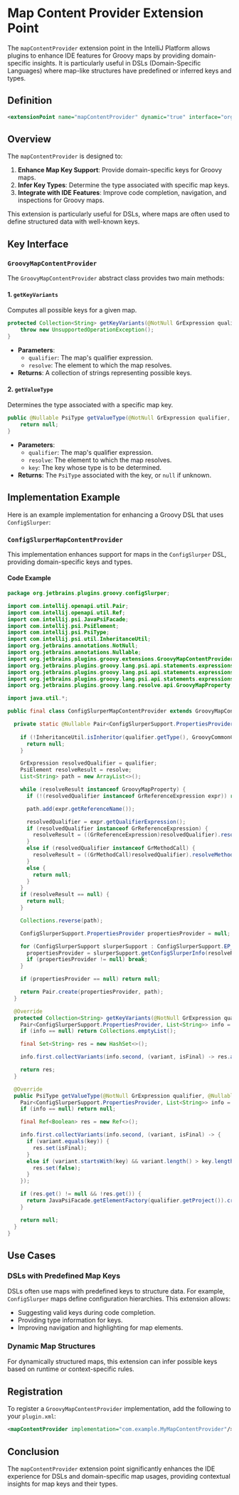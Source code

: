 # Map Content Provider Extension Point

The `mapContentProvider` extension point in the IntelliJ Platform allows plugins to enhance IDE features for Groovy maps by providing domain-specific insights. It is particularly useful in DSLs (Domain-Specific Languages) where map-like structures have predefined or inferred keys and types.

## Definition

```xml
<extensionPoint name="mapContentProvider" dynamic="true" interface="org.jetbrains.plugins.groovy.extensions.GroovyMapContentProvider"/>
```

## Overview

The `mapContentProvider` is designed to:

1. **Enhance Map Key Support**: Provide domain-specific keys for Groovy maps.
2. **Infer Key Types**: Determine the type associated with specific map keys.
3. **Integrate with IDE Features**: Improve code completion, navigation, and inspections for Groovy maps.

This extension is particularly useful for DSLs, where maps are often used to define structured data with well-known keys.

## Key Interface

### `GroovyMapContentProvider`

The `GroovyMapContentProvider` abstract class provides two main methods:

#### 1. `getKeyVariants`

Computes all possible keys for a given map.

```java
protected Collection<String> getKeyVariants(@NotNull GrExpression qualifier, @Nullable PsiElement resolve) {
    throw new UnsupportedOperationException();
}
```

- **Parameters**:
  - `qualifier`: The map's qualifier expression.
  - `resolve`: The element to which the map resolves.
- **Returns**: A collection of strings representing possible keys.

#### 2. `getValueType`

Determines the type associated with a specific map key.

```java
public @Nullable PsiType getValueType(@NotNull GrExpression qualifier, @Nullable PsiElement resolve, @NotNull String key) {
    return null;
}
```

- **Parameters**:
  - `qualifier`: The map's qualifier expression.
  - `resolve`: The element to which the map resolves.
  - `key`: The key whose type is to be determined.
- **Returns**: The `PsiType` associated with the key, or `null` if unknown.

## Implementation Example

Here is an example implementation for enhancing a Groovy DSL that uses `ConfigSlurper`:

### `ConfigSlurperMapContentProvider`

This implementation enhances support for maps in the `ConfigSlurper` DSL, providing domain-specific keys and types.

#### Code Example

```java
package org.jetbrains.plugins.groovy.configSlurper;

import com.intellij.openapi.util.Pair;
import com.intellij.openapi.util.Ref;
import com.intellij.psi.JavaPsiFacade;
import com.intellij.psi.PsiElement;
import com.intellij.psi.PsiType;
import com.intellij.psi.util.InheritanceUtil;
import org.jetbrains.annotations.NotNull;
import org.jetbrains.annotations.Nullable;
import org.jetbrains.plugins.groovy.extensions.GroovyMapContentProvider;
import org.jetbrains.plugins.groovy.lang.psi.api.statements.expressions.GrExpression;
import org.jetbrains.plugins.groovy.lang.psi.api.statements.expressions.GrMethodCall;
import org.jetbrains.plugins.groovy.lang.psi.api.statements.expressions.GrReferenceExpression;
import org.jetbrains.plugins.groovy.lang.resolve.api.GroovyMapProperty;

import java.util.*;

public final class ConfigSlurperMapContentProvider extends GroovyMapContentProvider {

  private static @Nullable Pair<ConfigSlurperSupport.PropertiesProvider, List<String>> getInfo(@NotNull GrExpression qualifier,
                                                                                               @Nullable PsiElement resolve) {
    if (!InheritanceUtil.isInheritor(qualifier.getType(), GroovyCommonClassNames.GROOVY_UTIL_CONFIG_OBJECT)) {
      return null;
    }

    GrExpression resolvedQualifier = qualifier;
    PsiElement resolveResult = resolve;
    List<String> path = new ArrayList<>();

    while (resolveResult instanceof GroovyMapProperty) {
      if (!(resolvedQualifier instanceof GrReferenceExpression expr)) return null;

      path.add(expr.getReferenceName());

      resolvedQualifier = expr.getQualifierExpression();
      if (resolvedQualifier instanceof GrReferenceExpression) {
        resolveResult = ((GrReferenceExpression)resolvedQualifier).resolve();
      }
      else if (resolvedQualifier instanceof GrMethodCall) {
        resolveResult = ((GrMethodCall)resolvedQualifier).resolveMethod();
      }
      else {
        return null;
      }
    }
    if (resolveResult == null) {
      return null;
    }

    Collections.reverse(path);

    ConfigSlurperSupport.PropertiesProvider propertiesProvider = null;

    for (ConfigSlurperSupport slurperSupport : ConfigSlurperSupport.EP_NAME.getExtensions()) {
      propertiesProvider = slurperSupport.getConfigSlurperInfo(resolveResult);
      if (propertiesProvider != null) break;
    }

    if (propertiesProvider == null) return null;

    return Pair.create(propertiesProvider, path);
  }

  @Override
  protected Collection<String> getKeyVariants(@NotNull GrExpression qualifier, @Nullable PsiElement resolve) {
    Pair<ConfigSlurperSupport.PropertiesProvider, List<String>> info = getInfo(qualifier, resolve);
    if (info == null) return Collections.emptyList();

    final Set<String> res = new HashSet<>();

    info.first.collectVariants(info.second, (variant, isFinal) -> res.add(variant));

    return res;
  }

  @Override
  public PsiType getValueType(@NotNull GrExpression qualifier, @Nullable PsiElement resolve, final @NotNull String key) {
    Pair<ConfigSlurperSupport.PropertiesProvider, List<String>> info = getInfo(qualifier, resolve);
    if (info == null) return null;

    final Ref<Boolean> res = new Ref<>();

    info.first.collectVariants(info.second, (variant, isFinal) -> {
      if (variant.equals(key)) {
        res.set(isFinal);
      }
      else if (variant.startsWith(key) && variant.length() > key.length() && variant.charAt(key.length()) == '.') {
        res.set(false);
      }
    });

    if (res.get() != null && !res.get()) {
      return JavaPsiFacade.getElementFactory(qualifier.getProject()).createTypeByFQClassName(GroovyCommonClassNames.GROOVY_UTIL_CONFIG_OBJECT, qualifier.getResolveScope());
    }

    return null;
  }
}
```

## Use Cases

### DSLs with Predefined Map Keys
DSLs often use maps with predefined keys to structure data. For example, `ConfigSlurper` maps define configuration hierarchies. This extension allows:

- Suggesting valid keys during code completion.
- Providing type information for keys.
- Improving navigation and highlighting for map elements.

### Dynamic Map Structures
For dynamically structured maps, this extension can infer possible keys based on runtime or context-specific rules.

## Registration

To register a `GroovyMapContentProvider` implementation, add the following to your `plugin.xml`:

```xml
<mapContentProvider implementation="com.example.MyMapContentProvider"/>
```

## Conclusion

The `mapContentProvider` extension point significantly enhances the IDE experience for DSLs and domain-specific map usages, providing contextual insights for map keys and their types.

